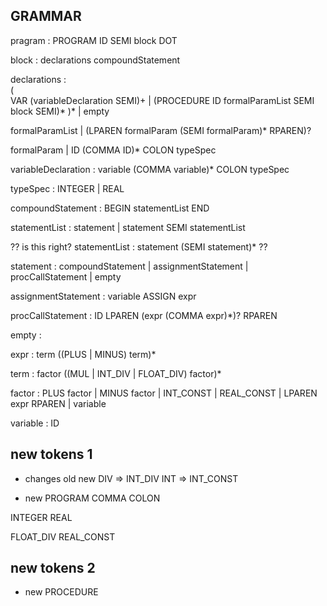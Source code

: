 ## GRAMMAR

  pragram             :  PROGRAM ID SEMI block DOT

  block               :  declarations compoundStatement

  declarations        :  
                      (  
                        VAR (variableDeclaration SEMI)+
                        | (PROCEDURE ID formalParamList SEMI block SEMI)*
                      )*
                      |  empty
  
  formalParamList     |  (LPAREN formalParam (SEMI formalParam)* RPAREN)?

  formalParam         |  ID (COMMA ID)* COLON typeSpec
                    
  variableDeclaration :  variable (COMMA variable)* COLON typeSpec

  typeSpec            :  INTEGER | REAL

  compoundStatement   :  BEGIN statementList END

  statementList       :  statement
                      |  statement SEMI statementList
  
  ??
  is this right?
  statementList       :  statement (SEMI statement)*
  ??

  statement           :  compoundStatement
                      |  assignmentStatement
                      |  procCallStatement
                      |  empty
  
  assignmentStatement :  variable ASSIGN expr

  procCallStatement   :  ID LPAREN (expr (COMMA expr)*)? RPAREN

  empty               :  

  expr                :  term ((PLUS | MINUS) term)*

  term                :  factor ((MUL | INT_DIV | FLOAT_DIV) factor)*

  factor              :  PLUS factor
                      |  MINUS factor
                      |  INT_CONST
                      |  REAL_CONST
                      |  LPAREN expr RPAREN
                      |  variable
  
  variable            :  ID


## new tokens 1
- changes
old    new
DIV => INT_DIV
INT => INT_CONST

- new
PROGRAM
COMMA
COLON

INTEGER
REAL

FLOAT_DIV
REAL_CONST

## new tokens 2
- new
PROCEDURE